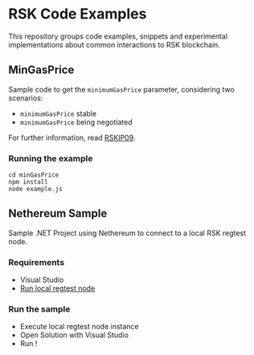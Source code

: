 # RSK Code Examples
This repository groups code examples, snippets and experimental implementations about common interactions to RSK blockchain.

## MinGasPrice
Sample code to get the `minimumGasPrice` parameter, considering two scenarios:
* `minimumGasPrice` stable
* `minimumGasPrice` being negotiated

For further information, read [RSKIP09](https://github.com/rsksmart/RSKIPs/blob/master/IPs/RSKIP09.md).

### Running the example
```
cd minGasPrice
npm install
node example.js
```

## Nethereum Sample
Sample .NET Project using Nethereum to connect to a local RSK regtest node.

### Requirements
* Visual Studio
* [Run local regtest node](https://github.com/rsksmart/rskj/wiki/Compile-and-run-a-RSK-node-locally)

### Run the sample
* Execute local regtest node instance
* Open Solution with Visual Studio
* Run !
